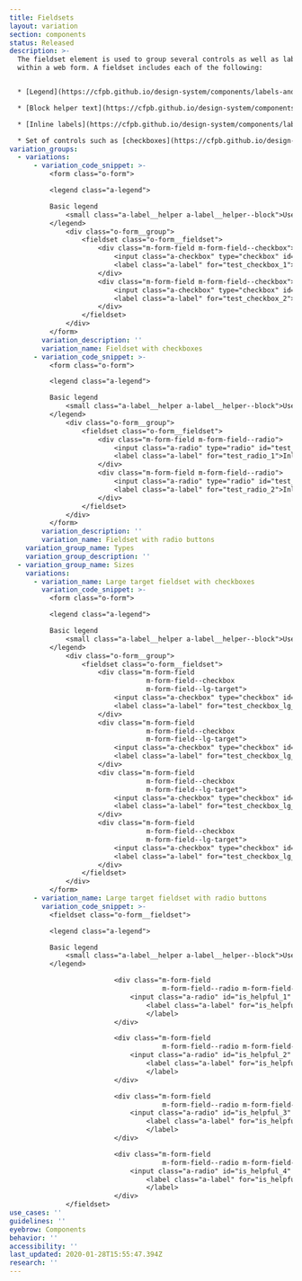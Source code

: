 ```yaml
---
title: Fieldsets
layout: variation
section: components
status: Released
description: >-
  The fieldset element is used to group several controls as well as labels
  within a web form. A fieldset includes each of the following:


  * [Legend](https://cfpb.github.io/design-system/components/labels-and-legends)

  * [Block helper text](https://cfpb.github.io/design-system/components/helper-text) (if necessary)

  * [Inline labels](https://cfpb.github.io/design-system/components/labels-and-legends)

  * Set of controls such as [checkboxes](https://cfpb.github.io/design-system/components/checkboxes) or [radio buttons](https://cfpb.github.io/design-system/components/radio-buttons)
variation_groups:
  - variations:
      - variation_code_snippet: >-
          <form class="o-form">

          <legend class="a-legend">

          Basic legend
              <small class="a-label__helper a-label__helper--block">Use block helper text for instructions</small>
          </legend>
              <div class="o-form__group">
                  <fieldset class="o-form__fieldset">
                      <div class="m-form-field m-form-field--checkbox">
                          <input class="a-checkbox" type="checkbox" id="test_checkbox_1" name="test_checkbox">
                          <label class="a-label" for="test_checkbox_1">Inline label</label>
                      </div>
                      <div class="m-form-field m-form-field--checkbox">
                          <input class="a-checkbox" type="checkbox" id="test_checkbox_2" name="test_checkbox">
                          <label class="a-label" for="test_checkbox_2">Inline label</label>
                      </div>
                  </fieldset>
              </div>
          </form>
        variation_description: ''
        variation_name: Fieldset with checkboxes
      - variation_code_snippet: >-
          <form class="o-form">

          <legend class="a-legend">

          Basic legend
              <small class="a-label__helper a-label__helper--block">Use block helper text for instructions</small>
          </legend>
              <div class="o-form__group">
                  <fieldset class="o-form__fieldset">
                      <div class="m-form-field m-form-field--radio">
                          <input class="a-radio" type="radio" id="test_radio_1" name="test_radio">
                          <label class="a-label" for="test_radio_1">Inline label</label>
                      </div>
                      <div class="m-form-field m-form-field--radio">
                          <input class="a-radio" type="radio" id="test_radio_2" name="test_radio">
                          <label class="a-label" for="test_radio_2">Inline label</label>
                      </div>
                  </fieldset>
              </div>
          </form>
        variation_description: ''
        variation_name: Fieldset with radio buttons
    variation_group_name: Types
    variation_group_description: ''
  - variation_group_name: Sizes
    variations:
      - variation_name: Large target fieldset with checkboxes
        variation_code_snippet: >-
          <form class="o-form">

          <legend class="a-legend">

          Basic legend
              <small class="a-label__helper a-label__helper--block">Use block helper text for instructions</small>
          </legend>
              <div class="o-form__group">
                  <fieldset class="o-form__fieldset">
                      <div class="m-form-field
                                  m-form-field--checkbox
                                  m-form-field--lg-target">
                          <input class="a-checkbox" type="checkbox" id="test_checkbox_lg_default_1">
                          <label class="a-label" for="test_checkbox_lg_default_1">Inline label</label>
                      </div>
                      <div class="m-form-field
                                  m-form-field--checkbox
                                  m-form-field--lg-target">
                          <input class="a-checkbox" type="checkbox" id="test_checkbox_lg_default_2">
                          <label class="a-label" for="test_checkbox_lg_default_2">Inline label</label>
                      </div>
                      <div class="m-form-field
                                  m-form-field--checkbox
                                  m-form-field--lg-target">
                          <input class="a-checkbox" type="checkbox" id="test_checkbox_lg_default_3">
                          <label class="a-label" for="test_checkbox_lg_default_3">Inline label</label>
                      </div>
                      <div class="m-form-field
                                  m-form-field--checkbox
                                  m-form-field--lg-target">
                          <input class="a-checkbox" type="checkbox" id="test_checkbox_lg_default_4">
                          <label class="a-label" for="test_checkbox_lg_default_4">Inline label</label>
                      </div>
                  </fieldset>
              </div>
          </form>
      - variation_name: Large target fieldset with radio buttons
        variation_code_snippet: >-
          <fieldset class="o-form__fieldset">

          <legend class="a-legend">

          Basic legend
              <small class="a-label__helper a-label__helper--block">Use block helper text for instructions</small>
          </legend>

                          <div class="m-form-field
                                      m-form-field--radio m-form-field--lg-target">
                              <input class="a-radio" id="is_helpful_1" type="radio" name="is_helpful" value="1">
                                  <label class="a-label" for="is_helpful_1">Inline label
                                  </label>
                          </div>

                          <div class="m-form-field
                                      m-form-field--radio m-form-field--lg-target">
                              <input class="a-radio" id="is_helpful_2" type="radio" name="is_helpful" value="0">
                                  <label class="a-label" for="is_helpful_2">Inline label
                                  </label>
                          </div>

                          <div class="m-form-field
                                      m-form-field--radio m-form-field--lg-target">
                              <input class="a-radio" id="is_helpful_3" type="radio" name="is_helpful" value="0">
                                  <label class="a-label" for="is_helpful_3">Inline label
                                  </label>
                          </div>

                          <div class="m-form-field
                                      m-form-field--radio m-form-field--lg-target">
                              <input class="a-radio" id="is_helpful_4" type="radio" name="is_helpful" value="0">
                                  <label class="a-label" for="is_helpful_4">Inline label
                                  </label>
                          </div>
              </fieldset>
use_cases: ''
guidelines: ''
eyebrow: Components
behavior: ''
accessibility: ''
last_updated: 2020-01-28T15:55:47.394Z
research: ''
---
```


